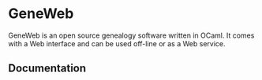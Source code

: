 # GeneWeb

GeneWeb is an open source genealogy software written in OCaml. It comes
with a Web interface and can be used off-line or as a Web service.

## Documentation
